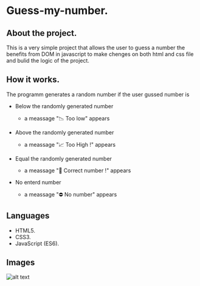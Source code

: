 # Guess-my-number.
## About the project.
This is a very simple project that allows the user to guess a number the benefits from DOM in javascript to make chenges on both html and css file and bulid the logic of the project.

## How it works.
The programm generates a random number if the user gussed number is 
- Below the randomly generated number
  - a meassage "📉 Too low" appears

- Above the randomly generated number
  - a meassage "📈 Too High !" appears

- Equal the randomly generated number
  - a meassage "🎉 Correct number !" appears
 
- No enterd number
  - a meassage "⛔ No number" appears
 
## Languages
- HTML5.
- CSS3.
- JavaScript (ES6).

## Images
![alt text](http://url/to/img.png)
